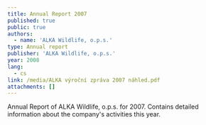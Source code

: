 ```yaml
---
title: Annual Report 2007
published: true
public: true
authors:
  - name: 'ALKA Wildlife, o.p.s.'
type: Annual report
publisher: 'ALKA Wildlife, o.p.s.'
year: 2008
lang:
  - cs
link: /media/ALKA výroční zpráva 2007 náhled.pdf
attachments: []
---
```

Annual Report of ALKA Wildlife, o.p.s. for 2007. Contains detailed information about the company's activities this year.
